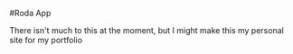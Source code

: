 #Roda App  
  
  There isn't much to this at the moment, but I might make this my personal site for my portfolio
